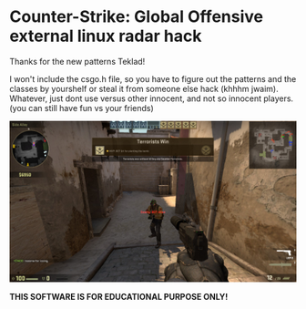 # Counter-Strike: Global Offensive external linux radar hack

Thanks for the new patterns Teklad!

I won't include the csgo.h file, so you have to figure out the patterns and the classes by yourshelf or steal it from someone else hack (khhhm jwaim). Whatever, just dont use versus other innocent, and not so innocent players. (you can still have fun vs your friends)

![ptrscr](00.jpg)

**THIS SOFTWARE IS FOR EDUCATIONAL PURPOSE ONLY!**